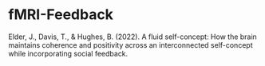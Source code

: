 # fMRI-Feedback

Elder, J., Davis, T., & Hughes, B. (2022). A fluid self-concept: How the brain maintains coherence and positivity across an interconnected self-concept while incorporating social feedback.
